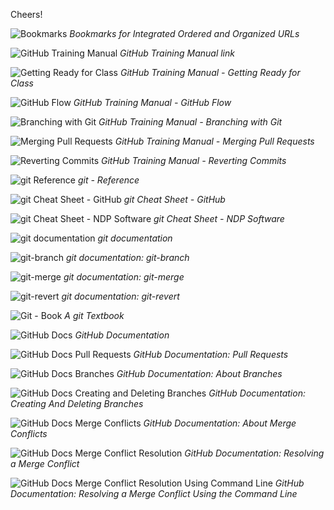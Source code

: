 Cheers!

![Bookmarks](Images/BookmarksWebsiteAndAddress.png)
*Bookmarks for Integrated Ordered and Organized URLs*

![GitHub Training Manual](Images/GitHubTrainingManual.png)
*GitHub Training Manual link*

![Getting Ready for Class](Images/GitHubTrainingManual-GettingReadyForClass.png)
*GitHub Training Manual - Getting Ready for Class*

![GitHub Flow](Images/GitHubTrainingManual-UnderstandingGitHubFlow.png)
*GitHub Training Manual - GitHub Flow*

![Branching with Git](Images/GitHubTrainingManual-BranchingGit.png)
*GitHub Training Manual - Branching with Git*

![Merging Pull Requests](Images/GitHubTrainingManual-MergingPullRequests.png)
*GitHub Training Manual - Merging Pull Requests*

![Reverting Commits](Images/GitHubTrainingManual-RevertingCommits.png)
*GitHub Training Manual - Reverting Commits*

![git Reference](Images/GitReference.png)
*git - Reference*

![git Cheat Sheet - GitHub](Images/GitCheatSheet-GitHub.png)
*git Cheat Sheet - GitHub*

![git Cheat Sheet - NDP Software](Images/GitCheatSheet-NDP.png)
*git Cheat Sheet - NDP Software*

![git documentation](Images/git.png)
*git documentation*

![git-branch](Images/git-branch.png)
*git documentation: git-branch*

![git-merge](Images/git-merge.png)
*git documentation: git-merge*

![git-revert](Images/git-revert.png)
*git documentation: git-revert*

![Git - Book](Images/GitBook.png)
*A git Textbook*

![GitHub Docs](Images/GitHubDocs.png)
*GitHub Documentation*

![GitHub Docs Pull Requests](Images/GitHubDocs-PullRequests.png)
*GitHub Documentation: Pull Requests*

![GitHub Docs Branches](Images/GitHubDocs-Branches.png)
*GitHub Documentation: About Branches*

![GitHub Docs Creating and Deleting Branches](Images/GitHubDocs-CreatingAndDeletingBranches.png)
*GitHub Documentation: Creating And Deleting Branches*

![GitHub Docs Merge Conflicts](Images/GitHubDocs-MergeConflicts.png)
*GitHub Documentation: About Merge Conflicts*

![GitHub Docs Merge Conflict Resolution](Images/GitHubDocs-MergeConflictResolution.png)
*GitHub Documentation: Resolving a Merge Conflict*

![GitHub Docs Merge Conflict Resolution Using Command Line](Images/GitHubDocs-MergeConflictResolutionCommandLine.png)
*GitHub Documentation: Resolving a Merge Conflict Using the Command Line*
